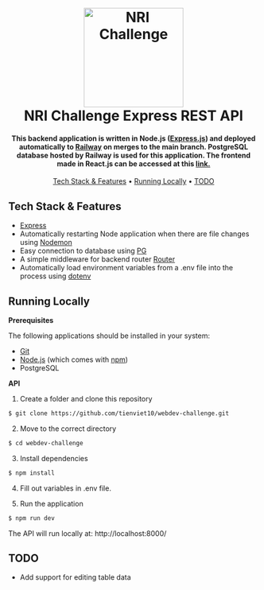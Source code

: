 
<h1 align="center">
  <br>
  <a href="https://nri-challenge.netlify.app"><img src="https://user-images.githubusercontent.com/70352144/207425372-29b575f3-2ddf-4929-bde5-40c1ca08a648.png" alt="NRI Challenge" width="200"></a>
  <br>
    NRI Challenge Express REST API
  <br>
</h1>

<h4 align="center">This backend application is written in Node.js (<a href="https://expressjs.com/">Express.js</a>) and deployed automatically to <a href="https://railway.app//">Railway</a> on merges to the main branch. PostgreSQL database hosted by Railway is used for this application. The frontend made in React.js can be accessed at this <a href="https://github.com/tienviet10/webdev-challenge-frontend/">link.</a></h4>

<p align="center">
  <a href="#key-features">Tech Stack & Features</a> •
  <a href="#running-locally">Running Locally</a> •
  <a href="#todo">TODO</a>
</p>



## Tech Stack & Features

* [Express](https://expressjs.com)
* Automatically restarting Node application when there are file changes using [Nodemon](https://nodemon.io)
* Easy connection to database using [PG](https://node-postgres.com/)
* A simple middleware for backend router [Router](https://github.com/pillarjs/router)
* Automatically load environment variables from a .env file into the process using [dotenv](https://github.com/motdotla/dotenv#readme)
 
## Running Locally

**Prerequisites**

The following applications should be installed in your system:
* [Git](https://git-scm.com) 
* [Node.js](https://nodejs.org/en/download/) (which comes with [npm](http://npmjs.com))
* PostgreSQL

**API**

1. Create a folder and clone this repository

```sh
$ git clone https://github.com/tienviet10/webdev-challenge.git
```

2. Move to the correct directory

```sh
$ cd webdev-challenge
```

3. Install dependencies

```sh
$ npm install
```

4. Fill out variables in .env file.

5. Run the application

```sh
$ npm run dev
```

The API will run locally at: http://localhost:8000/


## TODO

* Add support for editing table data


